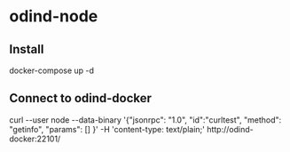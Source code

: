 # odind-node

## Install
docker-compose up -d

## Connect to odind-docker
curl --user node --data-binary '{"jsonrpc": "1.0", "id":"curltest", "method": "getinfo", "params": [] }' -H 'content-type: text/plain;' http://odind-docker:22101/
